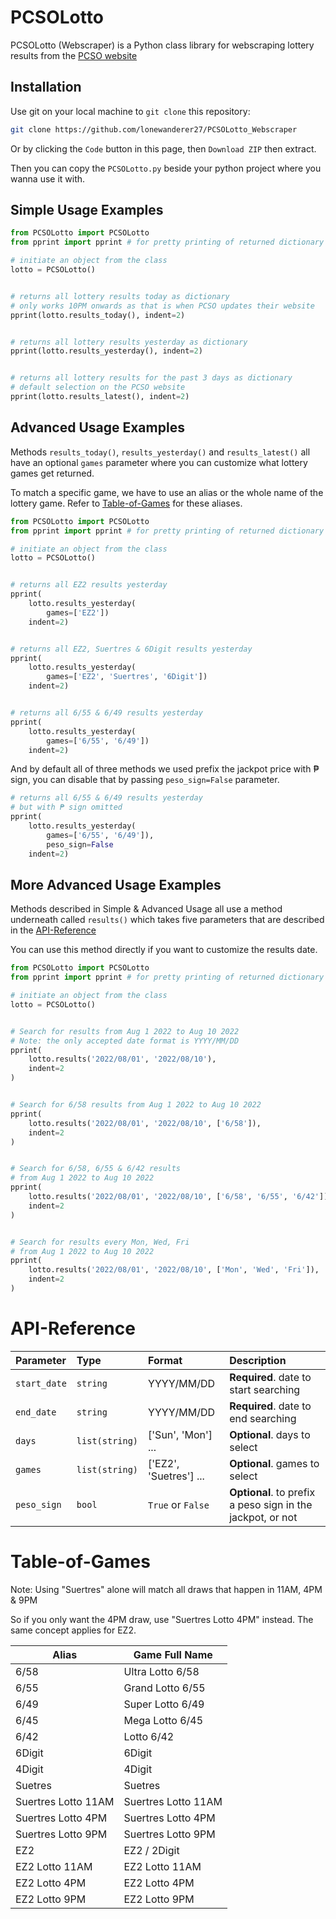 # PCSOLotto

PCSOLotto (Webscraper) is a Python class library for webscraping lottery results from the [PCSO website](https://www.pcso.gov.ph/SearchLottoResult.aspx)

## Installation

Use git on your local machine to `git clone` this repository:
```bash
git clone https://github.com/lonewanderer27/PCSOLotto_Webscraper
```

Or by clicking the `Code` button in this page, then `Download ZIP` then extract.

Then you can copy the `PCSOLotto.py` beside your python project where you wanna use it with.

## Simple Usage Examples

```python
from PCSOLotto import PCSOLotto
from pprint import pprint # for pretty printing of returned dictionary 

# initiate an object from the class
lotto = PCSOLotto()


# returns all lottery results today as dictionary
# only works 10PM onwards as that is when PCSO updates their website
pprint(lotto.results_today(), indent=2)


# returns all lottery results yesterday as dictionary
pprint(lotto.results_yesterday(), indent=2)


# returns all lottery results for the past 3 days as dictionary
# default selection on the PCSO website
pprint(lotto.results_latest(), indent=2)
```

## Advanced Usage Examples

Methods `results_today()`, `results_yesterday()` and `results_latest()` all have an optional `games` parameter where you can customize what lottery games get returned.

To match a specific game, we have to use an alias or the whole name of the lottery game. Refer to [Table-of-Games](#Table-of-Games) for these aliases.

```python
from PCSOLotto import PCSOLotto
from pprint import pprint # for pretty printing of returned dictionary 

# initiate an object from the class
lotto = PCSOLotto()


# returns all EZ2 results yesterday
pprint(
    lotto.results_yesterday(
        games=['EZ2'])
    indent=2)


# returns all EZ2, Suertres & 6Digit results yesterday
pprint(
    lotto.results_yesterday(
        games=['EZ2', 'Suertres', '6Digit'])
    indent=2)


# returns all 6/55 & 6/49 results yesterday
pprint(
    lotto.results_yesterday(
        games=['6/55', '6/49'])
    indent=2)
```

And by default all of three methods we used prefix the jackpot price with ₱ sign, you can disable that by passing `peso_sign=False` parameter.

```python
# returns all 6/55 & 6/49 results yesterday
# but with ₱ sign omitted
pprint(
    lotto.results_yesterday(
        games=['6/55', '6/49']),
        peso_sign=False
    indent=2)
```

## More Advanced Usage Examples

Methods described in Simple & Advanced Usage all use a method underneath called `results()` which takes five parameters that are described in the [API-Reference](#API-Reference)

You can use this method directly if you want to customize the results date.

```python
from PCSOLotto import PCSOLotto
from pprint import pprint # for pretty printing of returned dictionary 

# initiate an object from the class
lotto = PCSOLotto()


# Search for results from Aug 1 2022 to Aug 10 2022
# Note: the only accepted date format is YYYY/MM/DD
pprint(
    lotto.results('2022/08/01', '2022/08/10'),
    indent=2
)


# Search for 6/58 results from Aug 1 2022 to Aug 10 2022
pprint(
    lotto.results('2022/08/01', '2022/08/10', ['6/58']),
    indent=2
)


# Search for 6/58, 6/55 & 6/42 results
# from Aug 1 2022 to Aug 10 2022
pprint(
    lotto.results('2022/08/01', '2022/08/10', ['6/58', '6/55', '6/42']),
    indent=2
)


# Search for results every Mon, Wed, Fri
# from Aug 1 2022 to Aug 10 2022
pprint(
    lotto.results('2022/08/01', '2022/08/10', ['Mon', 'Wed', 'Fri']),
    indent=2
)
```

# API-Reference

| Parameter    | Type     | Format       | Description                |
| :--------    | :------- | :------------|:------------------------- |
| `start_date` | `string` | YYYY/MM/DD   |**Required**. date to start searching |
| `end_date`   | `string` | YYYY/MM/DD   |**Required**. date to end searching |
| `days`       | `list(string)` | ['Sun', 'Mon'] ... | **Optional**. days to select |
| `games`      | `list(string)` | ['EZ2', 'Suetres'] ... | **Optional**. games to select |
| `peso_sign`  | `bool`   | `True` or `False` | **Optional**. to prefix a peso sign in the jackpot, or not |




# Table-of-Games

Note: 
Using "Suertres" alone will match all draws that happen in 11AM, 4PM & 9PM 

So if you only want the 4PM draw, use "Suertres Lotto 4PM" instead. The same concept applies for EZ2.

| Alias               	| Game Full Name      	|
|---------------------	|---------------------	|
| 6/58                	| Ultra Lotto 6/58    	|
| 6/55                	| Grand Lotto 6/55    	|
| 6/49                	| Super Lotto 6/49    	|
| 6/45                	| Mega Lotto 6/45     	|
| 6/42                	| Lotto 6/42          	|
| 6Digit              	| 6Digit              	|
| 4Digit              	| 4Digit              	|
| Suetres             	| Suetres             	|
| Suertres Lotto 11AM 	| Suertres Lotto 11AM 	|
| Suertres Lotto 4PM  	| Suertres Lotto 4PM  	|
| Suertres Lotto 9PM  	| Suertres Lotto 9PM  	|
| EZ2                 	| EZ2 / 2Digit        	|
| EZ2 Lotto 11AM      	| EZ2 Lotto 11AM      	|
| EZ2 Lotto 4PM       	| EZ2 Lotto 4PM       	|
| EZ2 Lotto 9PM       	| EZ2 Lotto 9PM       	|
